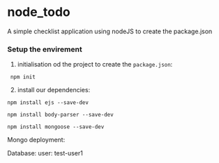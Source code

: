 # node_todo
A simple checklist application using nodeJS
to create the package.json

### Setup the envirement
1. initialisation od the project to create the  `package.json`:
```shell
 npm init 
```
2. install our dependencies: 

```shell
npm install ejs --save-dev   
```
```shell
npm install body-parser --save-dev   
```

```shell
npm install mongoose --save-dev   
```


Mongo deployment:

Database: user: test-user1